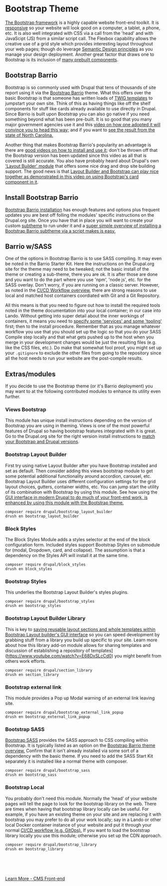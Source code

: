 
# Bootstrap Theme

[The Bootstrap framework](https://getbootstrap.com/) is a highly capable website front-end toolkit.  It is [responsive](https://www.youtube.com/watch?v=srvUrASNj0s) so your website will look good on a computer, a tablet, a phone, etc.  It is also well integrated with CSS via a call from the 'head' and with JavaScipt (JS) from a similar script call.  The Flexbox capability allows the creative use of a grid style which provides interesting layout throughout your web pages; though do leverage [Semantic Design principles](https://www.semrush.com/blog/semantic-html5-guide/) as you manage your design deployment.  Another great factor that draws one to Bootstrap is its inclusion of [many prebuilt components](https://getbootstrap.com/docs/5.0/components/accordion/).


## Bootstrap Barrio

Bootstrap is so commonly used with Drupal that tens of thousands of site report using it via the [Bootstrap Barrio](https://www.drupal.org/project/bootstrap_barrio) theme.  What this offers over the basic Bootstrap is that someone has written loads of [TWIG templates](../theme/twig.md) to jumpstart your own site.  Think of this as having things like off the shelf components for stuff like cards already available to use directly in Drupal.  Since Barrio is built upon Bootstrap you can also go native if you need something beyond what has been pre-built. It is so good that you many major government agencies use it and this [video on how one adopted it will convince you to head this way;](https://www.youtube.com/watch?v=oAZ6-eADtKY) and if you want to [see the result from the state of North Carolina.](https://www.nc.gov/)

Another thing that makes Bootstrap Barrio's popularity an advantage is there are [good videos on how to install and use it](https://www.youtube.com/watch?v=D5A_aFdlWEs); don't be thrown off that the Bootstrap version has been updated since this video as all that is covered is still accurate.  You also have probably heard about Drupal's own ['Layout Builder' module](https://www.specbee.com/blogs/layout-builder-in-drupal-9-complete-guide#:~:text=Scroll%20to%20the%20bottom%20and,of%20the%20view%20modes%20present.) that offers some nice drag and drop site building support.  The good news is that [Layout Builder and Bootstrap can play nice together as demonstrated in this video on using Bootstrap's card component in it](https://www.youtube.com/watch?v=iwJW18NA_S4).

## Install Bootstrap Barrio

[Bootstrap Barrio installation](https://www.drupal.org/project/bootstrap_barrio) has enough features and options plus frequent updates you are best off folling the modules' specific instructions on the Drupal.org site.  Once you have that in place you will want to create your custom [subtheme](subtheming.md) to run under it and a [super simple overview of installing a Bootstrap Barrio subtheme via a script makes is easy.](https://www.youtube.com/watch?v=6paPMGxPu4g)

## Barrio w/SASS

One of the options in Bootstrap Barrio is to use SASS compiling.  It may even be noted in the Barrio Starter Kit.  Here the instructions on the Drupal.org site for the theme may need to be tweaked; not the basic install of the theme or creating a sub-theme, there you are ok.  It is after those are done and you want to do the part where you use 'npm', 'node js', etc. for the SASS overlay.   Don't worry, if you are running on a classic server.  However, as noted in the [CI/CD Workflow overview](../cicd/cicdoverview.md), there are strong reasons to use local and matched host containers coordiated with Git and a Git Repository.  

All this means is that you need to figure out how to install the required tools noted in the theme documentation into your local container; in our case into Lando.  Without getting into super detail about the inner workings of containers, it means you need to [specify some 'services' and some 'tooling'](http://www.lowgravitystudios.com/knowledge-base/compiling-sass-gulp) first; then to the install procedure.  Remember that as you manage whatever workflow you use that you should set up the logic so that you do your SASS Compile step locally and that what gets pushed up to the host when you merge in your development changes would be just the resulting files (e.g. like the CSS files, etc.).  Do make that somewhat fool proof, you might set up your `.gitignore` to exclude the other files from going to the repository since all the host needs to run your website are the post-compile results.


## Extras/modules

If you decide to use the Bootstrap theme (or it's Barrio deployment) you may want to at the following contributed modules to enhance its utility even further.

### Views Bootstrap 

This module has unique install instructions depending on the version of Bootstrap you are using in theming. Views is one of the most powerful features of Drupal so having bootstrap features integrated with it is great.   Go to the Drupal.org site for the right version install instructions to [match your Bootstrap and Drupal versions](https://www.drupal.org/project/views_bootstrap).


### Bootstrap Layout Builder

First try using native Layout Builder after you have Bootstrap installed and set as default.  Then consider adding this views bootstrap module to get some potential additional functionality around accordion, carousel, etc.  Bootstrap Layout Builder uses different configuration settings for the grid layout choices, gutters, container widths, etc.  You can jump start the utility of its combination with Bootstrap by using this module.  See how using the [GUI interface in modern Drupal to do much of your front-end work, is enhanced by using this module with the Bootstrap theme.](https://www.youtube.com/watch?v=sMbiqSMiZ6Y)

`composer require drupal/bootstrap_layout_builder`<br>
`drush en bootstrap_layout_builder`

### Block Styles

The Block Styles Module adds a styles selector at the end of the block configuration form.  Included styles support Bootstrap Styles on submodule for (modal, Dropdown, card, and collapse). The assumption is that a dependency on the Styles API will install it at the same time.

`composer require drupal/block_styles`<br>
`drush en block_styles`

### Bootstrap Styles

This underlies the Bootstrap Layout Builder's styles plugins. 

`composer require drupal/bootstrap_styles`<br>
`drush en bootstrap_styles`

### Bootstrap Layout Builder Library

This is key to [saving reusable layout sections and whole templates within Bootstrap Layout builder's GUI interface](https://www.youtube.com/watch?v=-dhI5-Fs4qk) so you can speed development by grabbing stuff from a library you build up specific to your site.  Learn more about how this library add-on module allows for sharing templates and discussion of establishing a repository of templates](https://www.youtube.com/watch?v=E68DxSLcCd0) you might benefit from others work efforts. 

`composer require drupal/section_library`<br>
`drush en section_library`

### Bootstrap external link

This module provides a Pop up Modal warning of an external link leaving site.

`composer require drupal/bootstrap_external_link_popup`<br>
`drush en bootstrap_external_link_popup`

### Bootstrap SASS
[Bootstrap SASS](https://www.drupal.org/project/bootstrap_sass) provides the SASS approach to CSS compiling within Bootstrap.  It is typically listed as an option on the [Bootstrap Barrio theme overview.](https://www.drupal.org/project/bootstrap_barrio) Confirm that it isn't already installed via some sort of a dependency with the basic theme.  If you need to add the SASS Start Kit separately it is installed like a normal theme with composer.

`composer require drupal/bootstrap_sass`<br>
`drush en bootstrap_sass`

### Bootstrap Local

You probably don't need this module.  Normally the 'head' of your website pages will tell the page to look for the bootstrap library on the web.  There are times when having that bootstrap library locally can be useful.  For example, if you have an existing theme on your site and are replacing it with bootstrap you may prefer to do all your work locally; say in a Lando or other local Docker container instance of your website and put it through your normal [CI/CD workflow (e.g. GitOps).](../book/drupalcicd.md)  If you want to load the bootstrap library locally you use this module; otherwise you set up the CDN approach.

`composer require drupal/bootstrap_library`<br>
`drush en bootstrap_library`



<br>
<br>
<br>

[Learn More - CMS Front-end](../chapters.md#front-end)

